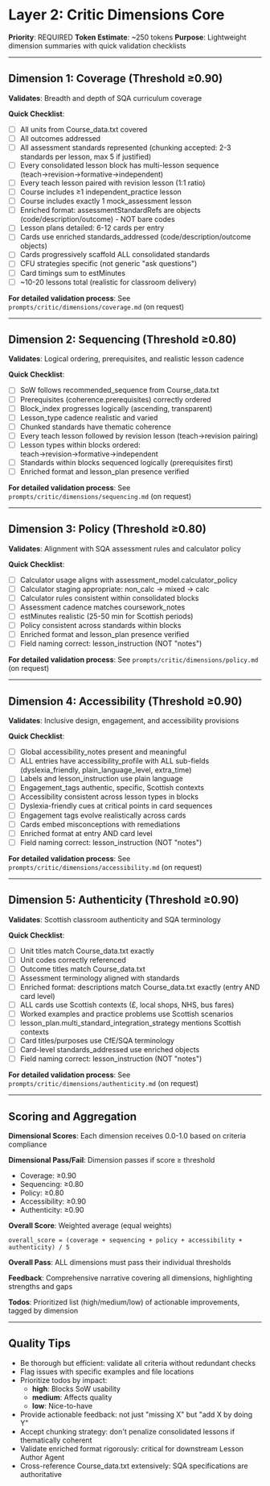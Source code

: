 # Layer 2: Critic Dimensions Core

**Priority**: REQUIRED
**Token Estimate**: ~250 tokens
**Purpose**: Lightweight dimension summaries with quick validation checklists

---

## Dimension 1: Coverage (Threshold ≥0.90)

**Validates**: Breadth and depth of SQA curriculum coverage

**Quick Checklist**:
- [ ] All units from Course_data.txt covered
- [ ] All outcomes addressed
- [ ] All assessment standards represented (chunking accepted: 2-3 standards per lesson, max 5 if justified)
- [ ] Every consolidated lesson block has multi-lesson sequence (teach→revision→formative→independent)
- [ ] Every teach lesson paired with revision lesson (1:1 ratio)
- [ ] Course includes ≥1 independent_practice lesson
- [ ] Course includes exactly 1 mock_assessment lesson
- [ ] Enriched format: assessmentStandardRefs are objects (code/description/outcome) - NOT bare codes
- [ ] Lesson plans detailed: 6-12 cards per entry
- [ ] Cards use enriched standards_addressed (code/description/outcome objects)
- [ ] Cards progressively scaffold ALL consolidated standards
- [ ] CFU strategies specific (not generic "ask questions")
- [ ] Card timings sum to estMinutes
- [ ] ~10-20 lessons total (realistic for classroom delivery)

**For detailed validation process**: See `prompts/critic/dimensions/coverage.md` (on request)

---

## Dimension 2: Sequencing (Threshold ≥0.80)

**Validates**: Logical ordering, prerequisites, and realistic lesson cadence

**Quick Checklist**:
- [ ] SoW follows recommended_sequence from Course_data.txt
- [ ] Prerequisites (coherence.prerequisites) correctly ordered
- [ ] Block_index progresses logically (ascending, transparent)
- [ ] Lesson_type cadence realistic and varied
- [ ] Chunked standards have thematic coherence
- [ ] Every teach lesson followed by revision lesson (teach→revision pairing)
- [ ] Lesson types within blocks ordered: teach→revision→formative→independent
- [ ] Standards within blocks sequenced logically (prerequisites first)
- [ ] Enriched format and lesson_plan presence verified

**For detailed validation process**: See `prompts/critic/dimensions/sequencing.md` (on request)

---

## Dimension 3: Policy (Threshold ≥0.80)

**Validates**: Alignment with SQA assessment rules and calculator policy

**Quick Checklist**:
- [ ] Calculator usage aligns with assessment_model.calculator_policy
- [ ] Calculator staging appropriate: non_calc → mixed → calc
- [ ] Calculator rules consistent within consolidated blocks
- [ ] Assessment cadence matches coursework_notes
- [ ] estMinutes realistic (25-50 min for Scottish periods)
- [ ] Policy consistent across standards within blocks
- [ ] Enriched format and lesson_plan presence verified
- [ ] Field naming correct: lesson_instruction (NOT "notes")

**For detailed validation process**: See `prompts/critic/dimensions/policy.md` (on request)

---

## Dimension 4: Accessibility (Threshold ≥0.90)

**Validates**: Inclusive design, engagement, and accessibility provisions

**Quick Checklist**:
- [ ] Global accessibility_notes present and meaningful
- [ ] ALL entries have accessibility_profile with ALL sub-fields (dyslexia_friendly, plain_language_level, extra_time)
- [ ] Labels and lesson_instruction use plain language
- [ ] Engagement_tags authentic, specific, Scottish contexts
- [ ] Accessibility consistent across lesson types in blocks
- [ ] Dyslexia-friendly cues at critical points in card sequences
- [ ] Engagement tags evolve realistically across cards
- [ ] Cards embed misconceptions with remediations
- [ ] Enriched format at entry AND card level
- [ ] Field naming correct: lesson_instruction (NOT "notes")

**For detailed validation process**: See `prompts/critic/dimensions/accessibility.md` (on request)

---

## Dimension 5: Authenticity (Threshold ≥0.90)

**Validates**: Scottish classroom authenticity and SQA terminology

**Quick Checklist**:
- [ ] Unit titles match Course_data.txt exactly
- [ ] Unit codes correctly referenced
- [ ] Outcome titles match Course_data.txt
- [ ] Assessment terminology aligned with standards
- [ ] Enriched format: descriptions match Course_data.txt exactly (entry AND card level)
- [ ] ALL cards use Scottish contexts (£, local shops, NHS, bus fares)
- [ ] Worked examples and practice problems use Scottish scenarios
- [ ] lesson_plan.multi_standard_integration_strategy mentions Scottish contexts
- [ ] Card titles/purposes use CfE/SQA terminology
- [ ] Card-level standards_addressed use enriched objects
- [ ] Field naming correct: lesson_instruction (NOT "notes")

**For detailed validation process**: See `prompts/critic/dimensions/authenticity.md` (on request)

---

## Scoring and Aggregation

**Dimensional Scores**: Each dimension receives 0.0-1.0 based on criteria compliance

**Dimensional Pass/Fail**: Dimension passes if score ≥ threshold
- Coverage: ≥0.90
- Sequencing: ≥0.80
- Policy: ≥0.80
- Accessibility: ≥0.90
- Authenticity: ≥0.90

**Overall Score**: Weighted average (equal weights)
```
overall_score = (coverage + sequencing + policy + accessibility + authenticity) / 5
```

**Overall Pass**: ALL dimensions must pass their individual thresholds

**Feedback**: Comprehensive narrative covering all dimensions, highlighting strengths and gaps

**Todos**: Prioritized list (high/medium/low) of actionable improvements, tagged by dimension

---

## Quality Tips

- Be thorough but efficient: validate all criteria without redundant checks
- Flag issues with specific examples and file locations
- Prioritize todos by impact:
  * **high**: Blocks SoW usability
  * **medium**: Affects quality
  * **low**: Nice-to-have
- Provide actionable feedback: not just "missing X" but "add X by doing Y"
- Accept chunking strategy: don't penalize consolidated lessons if thematically coherent
- Validate enriched format rigorously: critical for downstream Lesson Author Agent
- Cross-reference Course_data.txt extensively: SQA specifications are authoritative
